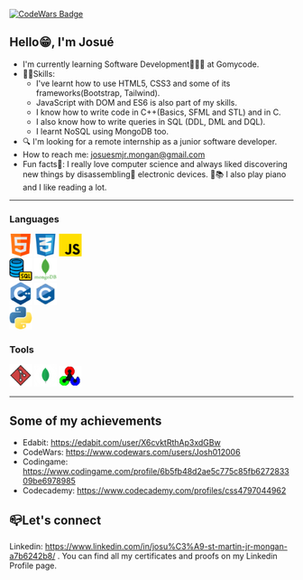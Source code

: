 [![CodeWars Badge](https://www.codewars.com/users/Josh012006/badges/large)](https://www.codewars.com/users/Josh012006)

## Hello😁, I'm Josué
  - I'm currently learning Software Development👨🏽‍💻 at Gomycode.
  - 💪🏽Skills:
      * I've learnt how to use HTML5, CSS3 and some of its frameworks(Bootstrap, Tailwind).
      * JavaScript with DOM and ES6 is also part of my skills.
      * I know how to write code in C++(Basics, SFML and STL) and in C.
      * I also know how to write queries in SQL (DDL, DML and DQL).
      * I learnt NoSQL using MongoDB too. 
  - 🔍 I'm looking for a remote internship as a junior software developer.
  - How to reach me: josuesmjr.mongan@gmail.com
  - Fun facts🥳: I really love computer science and always liked discovering new things by disassembling🔧 electronic devices. 🎹📚 I also play piano and I like reading a lot.

___
### Languages

![HTML5](images/html.png) ![CSS3](images/css.png) ![JavaScript](images/js.png)  
![SQL](images/sql.png) ![MongoDB](images/mongodb.png)  
![C++](images/cpp.png) ![C](images/c.png)   
![Python](images/python.png)  

### Tools

![Git](images/git.png) ![MongoDb Compass](images/compass.png) ![OpenCV](images/opencv.png)
___

## Some of my achievements
  - Edabit: https://edabit.com/user/X6cvktRthAp3xdGBw
  - CodeWars: https://www.codewars.com/users/Josh012006
  - Codingame: https://www.codingame.com/profile/6b5fb48d2ae5c775c85fb627283309be6978985
  - Codecademy: https://www.codecademy.com/profiles/css4797044962

## 📪Let's connect
Linkedin: https://www.linkedin.com/in/josu%C3%A9-st-martin-jr-mongan-a7b6242b8/ .
You can find all my certificates and proofs on my Linkedin Profile page.

